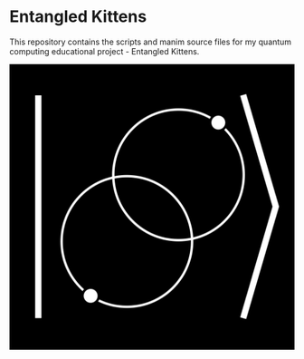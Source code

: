 # Entangled Kittens 
This repository contains the scripts and manim source files for my quantum computing
educational project - Entangled Kittens.

![temporary logo](scripts/logo.png)